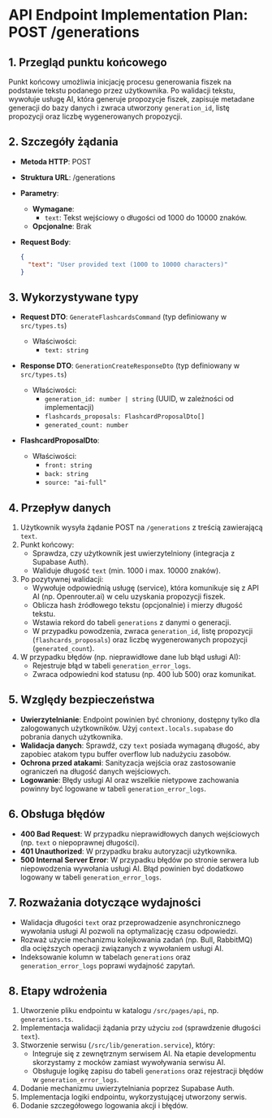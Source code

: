 # API Endpoint Implementation Plan: POST /generations

## 1. Przegląd punktu końcowego
Punkt końcowy umożliwia inicjację procesu generowania fiszek na podstawie tekstu podanego przez użytkownika. Po walidacji tekstu, wywołuje usługę AI, która generuje propozycje fiszek, zapisuje metadane generacji do bazy danych i zwraca utworzony `generation_id`, listę propozycji oraz liczbę wygenerowanych propozycji.

## 2. Szczegóły żądania
- **Metoda HTTP**: POST
- **Struktura URL**: /generations
- **Parametry**:
  - **Wymagane**:
    - `text`: Tekst wejściowy o długości od 1000 do 10000 znaków.
  - **Opcjonalne**: Brak

- **Request Body**:
  ```json
  {
    "text": "User provided text (1000 to 10000 characters)"
  }
  ```

## 3. Wykorzystywane typy
- **Request DTO**: `GenerateFlashcardsCommand` (typ definiowany w `src/types.ts`)
  - Właściwości:
    - `text: string`

- **Response DTO**: `GenerationCreateResponseDto` (typ definiowany w `src/types.ts`)
  - Właściwości:
    - `generation_id: number | string` (UUID, w zależności od implementacji)
    - `flashcards_proposals: FlashcardProposalDto[]`
    - `generated_count: number`
  
- **FlashcardProposalDto**:
  - Właściwości:
    - `front: string`
    - `back: string`
    - `source: "ai-full"`

## 4. Przepływ danych
1. Użytkownik wysyła żądanie POST na `/generations` z treścią zawierającą `text`.
2. Punkt końcowy:
   - Sprawdza, czy użytkownik jest uwierzytelniony (integracja z Supabase Auth).
   - Waliduje długość `text` (min. 1000 i max. 10000 znaków).
3. Po pozytywnej walidacji:
   - Wywołuje odpowiednią usługę (service), która komunikuje się z API AI (np. Openrouter.ai) w celu uzyskania propozycji fiszek.
   - Oblicza hash źródłowego tekstu (opcjonalnie) i mierzy długość tekstu.
   - Wstawia rekord do tabeli `generations` z danymi o generacji.
   - W przypadku powodzenia, zwraca `generation_id`, listę propozycji (`flashcards_proposals`) oraz liczbę wygenerowanych propozycji (`generated_count`).
4. W przypadku błędów (np. nieprawidłowe dane lub błąd usługi AI):
   - Rejestruje błąd w tabeli `generation_error_logs`.
   - Zwraca odpowiedni kod statusu (np. 400 lub 500) oraz komunikat.

## 5. Względy bezpieczeństwa
- **Uwierzytelnianie**: Endpoint powinien być chroniony, dostępny tylko dla zalogowanych użytkowników. Użyj `context.locals.supabase` do pobrania danych użytkownika.
- **Walidacja danych**: Sprawdź, czy `text` posiada wymaganą długość, aby zapobiec atakom typu buffer overflow lub nadużyciu zasobów.
- **Ochrona przed atakami**: Sanityzacja wejścia oraz zastosowanie ograniczeń na długość danych wejściowych.
- **Logowanie**: Błędy usługi AI oraz wszelkie nietypowe zachowania powinny być logowane w tabeli `generation_error_logs`.
  
## 6. Obsługa błędów
- **400 Bad Request**: W przypadku nieprawidłowych danych wejściowych (np. `text` o niepoprawnej długości).
- **401 Unauthorized**: W przypadku braku autoryzacji użytkownika.
- **500 Internal Server Error**: W przypadku błędów po stronie serwera lub niepowodzenia wywołania usługi AI. Błąd powinien być dodatkowo logowany w tabeli `generation_error_logs`.

## 7. Rozważania dotyczące wydajności
- Walidacja długości `text` oraz przeprowadzenie asynchronicznego wywołania usługi AI pozwoli na optymalizację czasu odpowiedzi.
- Rozważ użycie mechanizmu kolejkowania zadań (np. Bull, RabbitMQ) dla ocięższych operacji związanych z wywołaniem usługi AI.
- Indeksowanie kolumn w tabelach `generations` oraz `generation_error_logs` poprawi wydajność zapytań.

## 8. Etapy wdrożenia
1. Utworzenie pliku endpointu w katalogu `/src/pages/api`, np. `generations.ts`.
2. Implementacja walidacji żądania przy użyciu `zod` (sprawdzenie długości `text`).
3. Stworzenie serwisu (`/src/lib/generation.service`), który:
   - Integruje się z zewnętrznym serwisem AI. Na etapie developmentu skorzystamy z mocków zamiast wywoływania serwisu AI.
   - Obsługuje logikę zapisu do tabeli `generations` oraz rejestracji błędów w `generation_error_logs`.
4. Dodanie mechanizmu uwierzytelniania poprzez Supabase Auth.
5. Implementacja logiki endpointu, wykorzystującej utworzony serwis.
6. Dodanie szczegółowego logowania akcji i błędów.
